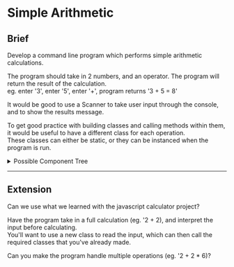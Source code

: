# Simple Arithmetic

## Brief

Develop a command line program which performs simple arithmetic calculations.

The program should take in 2 numbers, and an operator. The program will return the result of the calculation.<br>
eg. enter '3', enter '5', enter '+', program returns '3 + 5 = 8'<br>

It would be good to use a Scanner to take user input through the console, and to show the results message.

To get good practice with building classes and calling methods within them, it would be useful to have a different class for each operation.<br>
These classes can either be static, or they can be instanced when the program is run.

<details>
  <summary>Possible Component Tree</summary>
  
  ![component tree](https://i.imgur.com/2GjvMUo.png)

  
</details>

---

## Extension

Can we use what we learned with the javascript calculator project?

Have the program take in a full calculation (eg. '2 + 2), and interpret the input before calculating.<br>
You'll want to use a new class to read the input, which can then call the required classes that you've already made.

Can you make the program handle multiple operations (eg. '2 + 2 * 6)?
